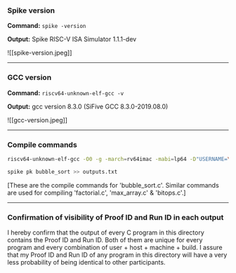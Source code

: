 ### Spike version
**Command:** ```spike -version```

**Output:** Spike RISC-V ISA Simulator 1.1.1-dev

![[spike-version.jpeg]]
___
### GCC version
**Command:** ```riscv64-unknown-elf-gcc -v```

**Output:** gcc version 8.3.0 (SiFive GCC 8.3.0-2019.08.0)

![[gcc-version.jpeg]]
___
### Compile commands
```bash
riscv64-unknown-elf-gcc -O0 -g -march=rv64imac -mabi=lp64 -D"USERNAME=\"$U\"" -D"HOSTNAME=\"$H\"" -D"MACHINE_ID=\"$M\"" -D"BUILD_UTC=\"$T\"" -D"BUILD_EPOCH=$E" bubble_sort.c -o bubble_sort

spike pk bubble_sort >> outputs.txt
```

[These are the compile commands for 'bubble_sort.c'. Similar commands are used for compiling 'factorial.c', 'max_array.c' & 'bitops.c'.]
___
### Confirmation of visibility of Proof ID and Run ID in each output
I hereby confirm that the output of every C program in this directory contains the Proof ID and Run ID. Both of them are unique for every program and every combination of user + host + machine + build. I assure that my Proof ID and Run ID of any program in this directory will have a very less probability of being identical to other participants.
